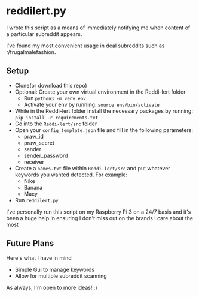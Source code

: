 # reddilert.py

I wrote this script as a means of immediately notifying me when content of a particular subreddit appears.

I've found my most convenient usage in deal subreddits such as r/frugalmalefashion. 

## Setup

- Clone(or download this repo)
- Optional: Create your own virtual environment in the Reddi-lert folder
  - Run `python3 -m venv env`
  - Activate your env by running: `source env/bin/activate`
- While in the Reddi-lert folder install the necessary packages by running: `pip install -r requirements.txt` 
- Go into the `Reddi-lert/src` folder
- Open your `config_template.json` file and fill in the following parameters:
  - praw_id
  - praw_secret
  - sender
  - sender_password
  - receiver
- Create a `names.txt` file within `Reddi-lert/src` and put whatever keywords you wanted detected. For example:
  - Nike
  - Banana
  - Macy
- Run `reddilert.py`

I've personally run this script on my Raspberry Pi 3 on a 24/7 basis and it's been a huge help in ensuring I don't miss out on the brands I care about the most

## Future Plans

Here's what I have in mind
  - Simple Gui to manage keywords
  - Allow for multiple subreddit scanning
  
As always, I'm open to more ideas! :)
